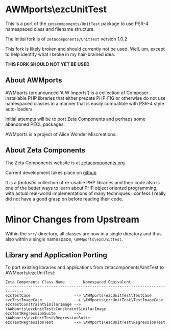 AWMports\ezcUnitTest
====================

This is a port of the `zetacomponents/UnitTest` package to use PSR-4 namespaced
class and filename structure.

The initial fork is of `zetacomponents/UnitTest` version 1.0.2

This fork is likely broken and should currently not be used. Well, um, except
to help identify what I broke in my hair-brained idea.

__THIS FORK SHOULD NOT YET BE USED__

About AWMports
--------------

AWMports (prounounced ‘A W Imports’) is a collection of Composer installable PHP
libraries that either predate PHP-FIG or otherwise do not use namespaced
classes in a manner that is easily compatible with PSR-4 style auto-loaders.

Initial attempts will be to port Zeta Components and perhaps some abandoned PECL
packages.

AWMports is a project of Alice Wonder Miscreations.

About Zeta Components
---------------------

The Zeta Components website is at [zetacomponents.org](http://zetacomponents.org/)

Current development takes place on [github](https://github.com/zetacomponents)

It is a *fantastic* collection of re-usable PHP libraries and their code also
is one of the better ways to learn about PHP object oriented programming, with
actual real-world implementations of many techniques I confess I really did not
have a good grasp on before reading their code.

Minor Changes from Upstream
===========================

Within the `src/` directory, all classes are now in a single directory and thus
also within a single namespace, `\AWMports\ezcUnitTest`.


Library and Application Porting
-------------------------------

To port existing libraries and applications from zetacomponents/UnitTest to
AWMports/ezcUnitTest:

    Zeta Components Class Name        Namespaced Equivalent
    ------------------------------------------------------------------------------
    ezcTestCase                   --> \AWMports\ezcUnitTest\TestCase
    ezcTestImageCase              --> \AWMports\ezcUnitTest\TestImageCase
    ezcTestConstraintSimilarImage --> \AWMports\ezcUnitTest\ConstraintSimilarImage
    ezcTestRegressionSuite        --> \AWMports\ezcUnitTest\RegressionSuite
    ezcTestRegressionTest         --> \AWMports\ezcUnitTest\RegressionTest
